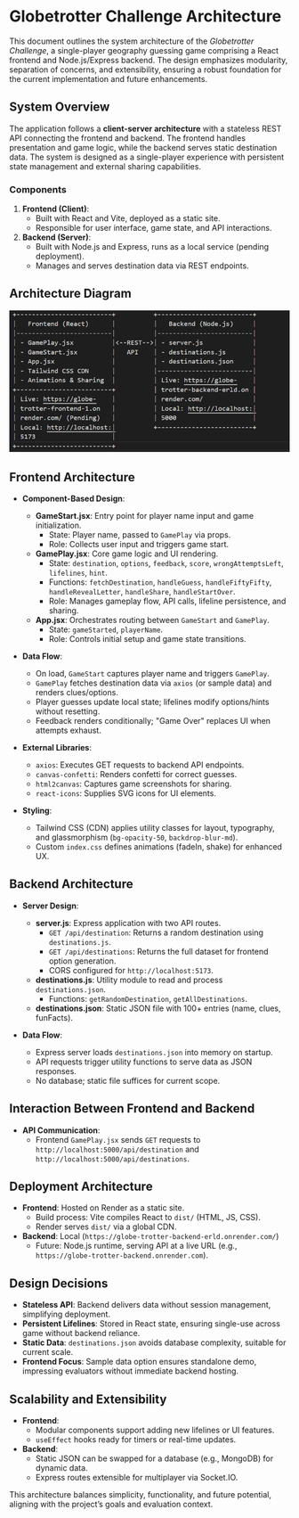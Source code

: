 # Globetrotter Challenge Architecture

This document outlines the system architecture of the *Globetrotter Challenge*, a single-player geography guessing game comprising a React frontend and Node.js/Express backend. The design emphasizes modularity, separation of concerns, and extensibility, ensuring a robust foundation for the current implementation and future enhancements.

## System Overview
The application follows a **client-server architecture** with a stateless REST API connecting the frontend and backend. The frontend handles presentation and game logic, while the backend serves static destination data. The system is designed as a single-player experience with persistent state management and external sharing capabilities.

### Components
1. **Frontend (Client)**:
   - Built with React and Vite, deployed as a static site.
   - Responsible for user interface, game state, and API interactions.
2. **Backend (Server)**:
   - Built with Node.js and Express, runs as a local service (pending deployment).
   - Manages and serves destination data via REST endpoints.

## Architecture Diagram
![alt text](image.png)

## Frontend Architecture
- **Component-Based Design**:
  - **GameStart.jsx**: Entry point for player name input and game initialization.
    - State: Player name, passed to `GamePlay` via props.
    - Role: Collects user input and triggers game start.
  - **GamePlay.jsx**: Core game logic and UI rendering.
    - State: `destination`, `options`, `feedback`, `score`, `wrongAttemptsLeft`, `lifelines`, `hint`.
    - Functions: `fetchDestination`, `handleGuess`, `handleFiftyFifty`, `handleRevealLetter`, `handleShare`, `handleStartOver`.
    - Role: Manages gameplay flow, API calls, lifeline persistence, and sharing.
  - **App.jsx**: Orchestrates routing between `GameStart` and `GamePlay`.
    - State: `gameStarted`, `playerName`.
    - Role: Controls initial setup and game state transitions.

- **Data Flow**:
  - On load, `GameStart` captures player name and triggers `GamePlay`.
  - `GamePlay` fetches destination data via `axios` (or sample data) and renders clues/options.
  - Player guesses update local state; lifelines modify options/hints without resetting.
  - Feedback renders conditionally; "Game Over" replaces UI when attempts exhaust.

- **External Libraries**:
  - `axios`: Executes GET requests to backend API endpoints.
  - `canvas-confetti`: Renders confetti for correct guesses.
  - `html2canvas`: Captures game screenshots for sharing.
  - `react-icons`: Supplies SVG icons for UI elements.

- **Styling**:
  - Tailwind CSS (CDN) applies utility classes for layout, typography, and glassmorphism (`bg-opacity-50`, `backdrop-blur-md`).
  - Custom `index.css` defines animations (fadeIn, shake) for enhanced UX.

## Backend Architecture
- **Server Design**:
  - **server.js**: Express application with two API routes.
    - `GET /api/destination`: Returns a random destination using `destinations.js`.
    - `GET /api/destinations`: Returns the full dataset for frontend option generation.
    - CORS configured for `http://localhost:5173`.
  - **destinations.js**: Utility module to read and process `destinations.json`.
    - Functions: `getRandomDestination`, `getAllDestinations`.
  - **destinations.json**: Static JSON file with 100+ entries (name, clues, funFacts).

- **Data Flow**:
  - Express server loads `destinations.json` into memory on startup.
  - API requests trigger utility functions to serve data as JSON responses.
  - No database; static file suffices for current scope.

## Interaction Between Frontend and Backend
- **API Communication**:
  - Frontend `GamePlay.jsx` sends `GET` requests to `http://localhost:5000/api/destination` and `http://localhost:5000/api/destinations`.

## Deployment Architecture
- **Frontend**: Hosted on Render as a static site.
  - Build process: Vite compiles React to `dist/` (HTML, JS, CSS).
  - Render serves `dist/` via a global CDN.
- **Backend**: Local (`https://globe-trotter-backend-erld.onrender.com/`)
  - Future: Node.js runtime, serving API at a live URL (e.g., `https://globe-trotter-backend.onrender.com`).

## Design Decisions
- **Stateless API**: Backend delivers data without session management, simplifying deployment.
- **Persistent Lifelines**: Stored in React state, ensuring single-use across game without backend reliance.
- **Static Data**: `destinations.json` avoids database complexity, suitable for current scale.
- **Frontend Focus**: Sample data option ensures standalone demo, impressing evaluators without immediate backend hosting.

## Scalability and Extensibility
- **Frontend**:
  - Modular components support adding new lifelines or UI features.
  - `useEffect` hooks ready for timers or real-time updates.
- **Backend**:
  - Static JSON can be swapped for a database (e.g., MongoDB) for dynamic data.
  - Express routes extensible for multiplayer via Socket.IO.

This architecture balances simplicity, functionality, and future potential, aligning with the project’s goals and evaluation context.